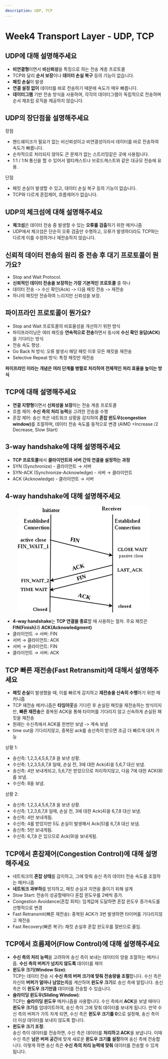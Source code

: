 ```yaml
---
description: UDP, TCP
---
```


# Week4 Transport Layer - UDP, TCP

## UDP에 대해 설명해주세요

* **비연결형**이면서 **비신뢰성**을 특징으로 하는 전송 계층 프로토콜
* TCP와 달리 **순서 보장**이나 **데이터 손실 복구** 등의 기능이 없습니다.
* **패킷 손실**이 발생
* **연결 설정 없이** 데이터를 바로 전송하기 때문에 속도가 매우 빠릅니다.
* **데이터그램** 기반 전송 방식을 사용하여, 각각의 데이터그램이 독립적으로 전송하며 순서 재조립 로직을 제공하지 않습니다.



## UDP의 장단점을 설명해주세요

장점

* 핸드쉐이크가 필요가 없는 비신뢰성이고 비연결성이라서 데이터를 바로 전송하여 속도가 빠릅니다.
* 순차적으로 처리되지 않아도 큰 문제가 없는 스트리밍같은 곳에 사용됩니다.
* 1:1 / 1:N 통신을 할 수 있어서 멀티캐스트나 브로드캐스트와 같은 대규모 전송에 유용.

단점

* 패킷 손실이 발생할 수 있고, 데이터 손실 복구 등의 기능이 없습니다.
* TCP와 다르게 혼잡제어, 흐름제어가 없습니다.



## UDP의 체크섬에 대해 설명해주세요

* **체크섬**은 데이터 전송 중 발생할 수 있는 **오류를 검출**하기 위한 메커니즘
* UDP에셔 체크섬은 단순히 오류 검출만 수행하고, 오류가 발생하더라도 TCP와는 다르게 이를 수정하거나 재전송하지 않습니다.



## 신뢰적 데이터 전송의 원리 중 전송 후 대기 프로토콜이 뭔가요?

* Stop and Wait Protocol.
* **신뢰적인 데이터 전송을 보장하는 가장 기본적인 프로토콜** 중 하나
* 데이터 전송 -> 수신 확인(Ack) -> 다음 패킷 전송 -> 재전송
* 하나의 패킷만 전송하여 느리지만 신뢰성을 보장.



## 파이프라인 프로토콜이 뭔가요?

* Stop and Wait 프로토콜의 비효율성을 개선하기 위한 방식
* 파이프라이닝은 여러 패킷을 **연속적으로 전송**하면서 동시에 **수신 확인 응답(ACK)**&#xC744; 기다리는 방식
* 전송 속도 향상.
* Go Back N 방식: 오류 발생시 해당 패킷 이후 모든 패킷을 재전송
* Selective Repeat 방식: 특정 패킷만 재전송

&#x20;**파이프라인 이라는 개념은 여러 단계를 병렬로 처리하여 전체적인 처리 효율을 높이는 방식**



## TCP에 대해 설명해주세요

* **연결 지향형**이면서 **신뢰성을 보장**하는 전송 계층 프로토콜
* 흐름 제어: **수신 측의 처리 능력**을 고려한 전송을 수행
* 혼잡 제어: 송신 측은 네트워크 상황을 감지하여 **혼잡 윈도우(congestion window)**&#xB97C; 조절하며, 데이터 전송 속도를 동적으로 변경 (AIMD +Increase /2 Decrease, Slow Start)



## 3-way handshake에 대해 설명해주세요

* **TCP 프로토콜**에서 **클라이언트와 서버 간의 연결을 설정하는 과정**
* SYN (Synchronize) - 클라이언트 → 서버
* SYN-ACK (Synchronize-Acknowledge) - 서버 → 클라이언트
* ACK (Acknowledge) - 클라이언트 → 서버



## 4-way handshake에 대해 설명해주세요

<figure><img src="../../.gitbook/assets/image (5) (1) (1) (1).png" alt=""><figcaption></figcaption></figure>

* **4-way handshake**는 **TCP 연결을 종료**할 때 사용하는 절차. 주요 패킷은 **FIN(Finish)**&#xACFC; **ACK(Acknowledgment)**
* 클라이언트 → 서버: FIN
* 서버 → 클라이언트: ACK
* 서버 → 클라이언트: FIN
* 클라이언트 → 서버: ACK



## TCP 빠른 재전송(Fast Retransmit)에 대해서 설명해주세요

* **패킷 손실**이 발생했을 때, 이를 빠르게 감지하고 **재전송을 신속히 수행**하기 위한 메커니즘
* TCP 재전송 메커니즘은 **타임아웃**을 기다린 후 손실된 패킷을 재전송하는 방식이지만, **빠른 재전송**은 중복된 ACK을 통해 타이머를 기다리지 않고 신속하게 손실된 패킷을 재전송
* 원래는 수신측에서 ACK를 한번만 보냄 -> 계속 보냄
* time out을 기다리지않고, 중복된 ack를 송신측이 받으면 조금 더 빠르게 대처 가능

상황 1:&#x20;

* 송신측: 1,2,3,4,5,6,7,8 을 보낸 상황.
* 수신측: 1,2,3,5,6,7,8 일때, 손실 전, 3에  대한 Ack(4)을 5,6,7 대신 보냄.
* 송신측: 4만 보내게되고, 5,6,7은 받았으므로 처리하지않고, 다음 7에 대한 ACK(8)를 보냄.
* 수신측: 8을 보냄.

상황 2:

* 송신측: 1,2,3,4,5,6,7,8 을 보낸 상황.
* 수신측: 1,2,3,6,7,8 일때, 손실 전, 3에  대한 Ack(4)을 6,7,8 대신 보냄.
* 송신측: 4만 보내게됨.
* 수신측: 4를 받았지만 5도 손실이 발생해서 Ack(5)를 6,7,8 대신 보냄.
* 송신측: 5만 보내게됨.
* 수신측: 6,7,8 은 있으므로 Ack(9)을 보내게됨.



## TCP에서 혼잡제어(Congestion Control)에 대해 설명해주세요

* 네트워크의 **혼잡 상태**를 감지하고, 그에 맞춰 송신 측의 데이터 전송 속도를 조절하는 메커니즘
* **네트워크 과부하**를 방지하고, 패킷 손실과 지연을 줄이기 위해 설계
* Slow Start: 전송이 성공할때마다 혼잡 윈도우를 2배씩 증가.
* Congestion Avoidance(혼잡 회피): 임계값에 도달하면 혼잡 윈도우 증가속도를 선형적으로 변경
* Fast Retransmit(빠른 재전송): 중복된 ACK가 3번 발생하면 타이머를 기다리지않고 재전송
* Fast Recovery(빠른 복구): 패킷 손실후 혼잡 윈도우를 절반으로 줄임.



## TCP에서 흐름제어(Flow Control)에 대해 설명해주세요

* **수신 측의 처리 능력**을 고려하여 송신 측이 보내는 데이터의 양을 조절하는 메커니즘. **수신 측의 버퍼가 넘치지 않도록** 데이터를 제어
* **윈도우 크기(Window Size)**:\
  TCP는 데이터 전송 시 **수신 측의 버퍼 크기에 맞춰 전송량을 조절**합니다. 수신 측은 자신의 **버퍼가 얼마나 남았는지**를 계산하여 **윈도우 크기**로 송신 측에 알립니다. 송신 측은 이 **윈도우 크기만큼** 데이터를 전송할 수 있습니다.
* **슬라이딩 윈도우(Sliding Window)**:\
  TCP는 **슬라이딩 윈도우** 메커니즘을 사용합니다. 수신 측에서 **ACK**을 보낼 때마다 **윈도우 크기**를 업데이트하여, 송신 측이 그에 맞춰 데이터를 보내게 됩니다. 만약 수신 측의 버퍼가 가득 차게 되면, 수신 측은 **윈도우 크기를 0**으로 설정해, 송신 측이 더 이상 데이터를 보내지 않도록 합니다.
* **윈도우 크기 조정**:\
  송신 측이 데이터를 전송하면, 수신 측은 데이터를 **처리하고 ACK**을 보냅니다. 이때 수신 측은 **남은 버퍼 공간**에 맞게 새로운 **윈도우 크기를 설정**하여 송신 측에 전송합니다. 이렇게 하면 송신 측은 **수신 측의 처리 능력에 맞춰** 데이터를 전송할 수 있게 됩니다.
